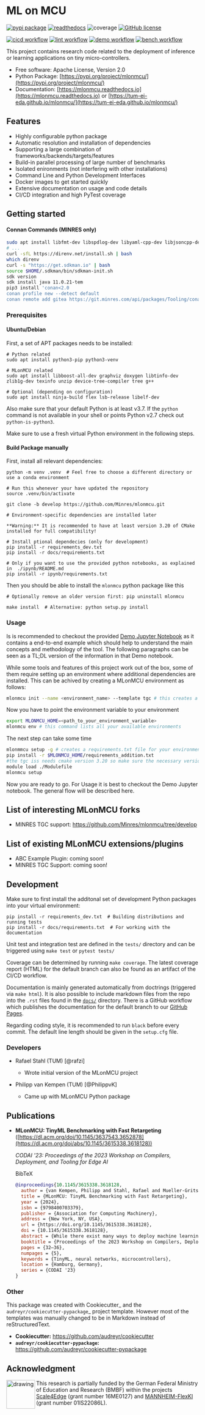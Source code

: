 # ML on MCU

[![pypi package](https://badge.fury.io/py/mlonmcu.svg)](https://pypi.org/project/mlonmcu)
[![readthedocs](https://readthedocs.org/projects/mlonmcu/badge/?version=latest)](https://mlonmcu.readthedocs.io/en/latest/?version=latest)
![coverage](https://byob.yarr.is/tum-ei-eda/mlonmcu/coverage)
[![GitHub license](https://img.shields.io/github/license/tum-ei-eda/mlonmcu.svg)](https://github.com/tum-ei-eda/mlonmcu/blob/main/LICENSE)

[![cicd workflow](https://github.com/tum-ei-eda/mlonmcu/actions/workflows/cicd.yml/badge.svg)](https://github.com/tum-ei-eda/mlonmcu/actions/workflows/cicd.yml)
[![lint workflow](https://github.com/tum-ei-eda/mlonmcu/actions/workflows/style.yml/badge.svg)](https://github.com/tum-ei-eda/mlonmcu/actions/workflows/style.yml)
[![demo workflow](https://github.com/tum-ei-eda/mlonmcu/actions/workflows/demo.yml/badge.svg)](https://github.com/tum-ei-eda/mlonmcu/actions/workflows/demo.yml)
[![bench workflow](https://github.com/tum-ei-eda/mlonmcu/actions/workflows/bench.yml/badge.svg)](https://github.com/tum-ei-eda/mlonmcu/actions/workflows/bench.yml)


This project contains research code related to the deployment of inference or learning applications on tiny micro-controllers.


* Free software: Apache License, Version 2.0
* Python Package: [https://pypi.org/project/mlonmcu/](https://pypi.org/project/mlonmcu/)
* Documentation: [https://mlonmcu.readthedocs.io](https://mlonmcu.readthedocs.io) or [https://tum-ei-eda.github.io/mlonmcu/](https://tum-ei-eda.github.io/mlonmcu/)


## Features

- Highly configurable python package
- Automatic resolution and installation of dependencies
- Supporting a large combination of frameworks/backends/targets/features
- Build-in parallel processing of large number of benchmarks
- Isolated enironments (not interfering with other installations)
- Command Line and Python Development Interfaces
- Docker images to get started quickly
- Extensive documentation on usage and code details
- CI/CD integration and high PyTest coverage

## Getting started

#### Connan Commands (MINRES only)

```sh
sudo apt install libfmt-dev libspdlog-dev libyaml-cpp-dev libjsoncpp-dev
# ...
curl -sfL https://direnv.net/install.sh | bash
which direnv
curl -s "https://get.sdkman.io" | bash
source $HOME/.sdkman/bin/sdkman-init.sh
sdk version
sdk install java 11.0.21-tem
pip3 install 'conan<2.0
conan profile new --detect default
conan remote add gitea https://git.minres.com/api/packages/Tooling/conan
```

### Prerequisites

#### Ubuntu/Debian

First, a set of APT packages needs to be installed:

```
# Python related
sudo apt install python3-pip python3-venv

# MLonMCU related
sudo apt install libboost-all-dev graphviz doxygen libtinfo-dev zlib1g-dev texinfo unzip device-tree-compiler tree g++

# Optional (depending on configuration)
sudo apt install ninja-build flex lsb-release libelf-dev
```

Also make sure that your default Python is at least v3.7. If the `python` command is not available in your shell or points Python v2.7 check out `python-is-python3`.


Make sure to use a fresh virtual Python environment in the following steps.

#### Build Package manually

First, install all relevant dependencies:

```
python -m venv .venv  # Feel free to choose a different directory or use a conda environment

# Run this whenever your have updated the repository
source .venv/bin/activate

git clone -b develop https://github.com/Minres/mlonmcu.git

# Environment-specific dependencies are installed later

**Warning:** It is recommended to have at least version 3.20 of CMake installed for full compatibility!

# Install ptional dependecies (only for development)
pip install -r requirements_dev.txt
pip install -r docs/requirements.txt

# Only if you want to use the provided python notebooks, as explained in  ./ipynb/README.md
pip install -r ipynb/requirements.txt
```

Then you should be able to install the `mlonmcu` python package like this

```
# Optionally remove an older version first: pip uninstall mlonmcu

make install  # Alternative: python setup.py install
```
### Usage

Is is recommended to checkout the provided [Demo Jupyter Notebook](https://github.com/tum-ei-eda/mlonmcu/blob/main/ipynb/Demo.ipynb) as it contains a end-to-end example which should help to understand the main concepts and methodology of the tool. The following paragraphs can be seen as a TL;DL version of the information in that Demo notebook.

While some tools and features of this project work out of the box, some of them require setting up an environment where additional dependencies are installed. This can be achived by creating a MLonMCU environment as follows:

```bash
mlonmcu init --name <environment_name> --template tgc # this creates a mlonmcu environment
```

Now you have to point the environment variable to your environment
```bash
export MLONMCU_HOME=<path_to_your_environment_variable>
mlonmcu env # this command lists all your available environments
```

The next step can take some time
```bash
mlonmmcu setup -g # creates a requirements.txt file for your environment
pip install -r $MLONMCU_HOME/requirements_addition.txt
#the tgc iss needs cmake version 3.20 so make sure the necessary version is loaded before running mlonmcu setup
module load ./Modulefile
mlonmcu setup
```
Now you are ready to go. For Usage it is best to checkout the Demo Jupyter notebook. The general flow will be described here.

## List of interesting MLonMCU forks

- MINRES TGC support: https://github.com/Minres/mlonmcu/tree/develop

## List of existing MLonMCU extensions/plugins

- ABC Example Plugin: coming soon!
- MINRES TGC Support: coming soon!

## Development

Make sure to first install the additonal set of development Python packages into your virtual environment:

```
pip install -r requirements_dev.txt  # Building distributions and running tests
pip install -r docs/requirements.txt  # For working with the documentation
```

Unit test and integration test are defined in the `tests/` directory and can be triggered using `make test` or `pytest tests/`

Coverage can be determined by running `make coverage`. The latest coverage report (HTML) for the default branch can also be found as an artifact of the CI/CD workflow.

Documentation is mainly generated automatically from doctrings (triggered via `make html`). It is also possible to include markdown files from the repo into the `.rst` files found in the [`docs/`](./docs/) directory. There is a GitHub workflow which publishes the documentation for the default branch to our [GitHub Pages](https://tum-ei-eda.github.io/mlonmcu).

Regarding coding style, it is recommended to run `black` before every commit. The default line length should be given in the `setup.cfg` file.

### Developers

- Rafael Stahl (TUM) [@rafzi]

  - Wrote initial version of the MLonMCU project

- Philipp van Kempen (TUM) [@PhilippvK]

  - Came up with MLonMCU Python package

## Publications

- **MLonMCU: TinyML Benchmarking with Fast Retargeting** ([https://dl.acm.org/doi/10.1145/3637543.3652878](https://dl.acm.org/doi/abs/10.1145/3615338.3618128))

  *CODAI '23: Proceedings of the 2023 Workshop on Compilers, Deployment, and Tooling for Edge AI*

  BibTeX

  ```bibtex
  @inproceedings{10.1145/3615338.3618128,
    author = {van Kempen, Philipp and Stahl, Rafael and Mueller-Gritschneder, Daniel and Schlichtmann, Ulf},
    title = {MLonMCU: TinyML Benchmarking with Fast Retargeting},
    year = {2024},
    isbn = {9798400703379},
    publisher = {Association for Computing Machinery},
    address = {New York, NY, USA},
    url = {https://doi.org/10.1145/3615338.3618128},
    doi = {10.1145/3615338.3618128},
    abstract = {While there exist many ways to deploy machine learning models on microcontrollers, it is non-trivial to choose the optimal combination of frameworks and targets for a given application. Thus, automating the end-to-end benchmarking flow is of high relevance nowadays. A tool called MLonMCU is proposed in this paper and demonstrated by benchmarking the state-of-the-art TinyML frameworks TFLite for Microcontrollers and TVM effortlessly with a large number of configurations in a low amount of time.},
    booktitle = {Proceedings of the 2023 Workshop on Compilers, Deployment, and Tooling for Edge AI},
    pages = {32–36},
    numpages = {5},
    keywords = {TinyML, neural networks, microcontrollers},
    location = {Hamburg, Germany},
    series = {CODAI '23}
  }
  ```

### Other
This package was created with Cookiecutter_ and the `audreyr/cookiecutter-pypackage`_ project template. However most of the templates was manually changed to be in Markdown instead of reStructuredText.

- **Cookiecutter:** https://github.com/audreyr/cookiecutter
- **`audreyr/cookiecutter-pypackage`:** https://github.com/audreyr/cookiecutter-pypackage


## Acknowledgment

<img src="./BMBF_gefoerdert_2017_en.jpg" alt="drawing" height="75" align="left" >

This research is partially funded by the German Federal Ministry of Education and Research (BMBF) within
the projects [Scale4Edge](https://www.edacentrum.de/scale4edge/) (grant number 16ME0127) and [MANNHEIM-FlexKI](https://www.edacentrum.de/projekte/MANNHEIM-FlexKI) (grant number 01IS22086L).
